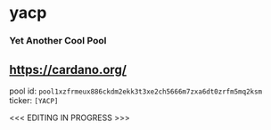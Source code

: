 # yacp
### Yet Another Cool Pool

## https://cardano.org/

pool id: `pool1xzfrmeux886ckdm2ekk3t3xe2ch5666m7zxa6dt0zrfm5mq2ksm`  
ticker: `[YACP]`  

<<< EDITING IN PROGRESS >>>
